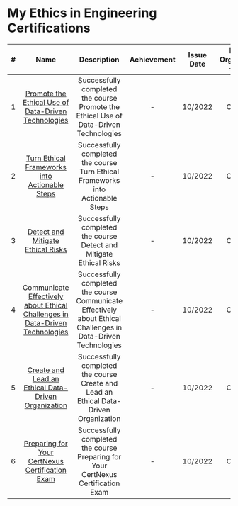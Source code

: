 # My Ethics in Engineering Certifications

| # |         Name        |                                                                          Description                                                                 |   Achievement    | Issue Date  |        Issuing Organization - Issuer       |
|:-:|:---------------------------------------------------:|:-------------------------------------------------------------------------------------------------------------------------------------------------------------------------------------------------------------------------------------------------------------------------------------------------------------------------------------------------------------------------------------------------------------------------------------------------------------:|:--------------------------:|:-------------:|:------------------------------------------------------------------:|
| 1 |   [Promote the Ethical Use of Data-Driven Technologies](https://github.com/thongnt0208/certifications/blob/main/ethics-in-engineering/Certificate%20-%20MOOC1%20-%20Promote%20the%20Ethical%20Use%20of%20Data-Driven%20Technologies.pdf)        |   Successfully completed the course Promote the Ethical Use of Data-Driven Technologies|   -    |   10/2022 |   Coursera   |
| 2 |   [Turn Ethical Frameworks into Actionable Steps](https://github.com/thongnt0208/certifications/blob/main/ethics-in-engineering/Certificate%20-%20MOOC2%20-%20Turn%20Ethical%20Frameworks%20into%20Actionable%20Steps.pdf)    |   Successfully completed the course Turn Ethical Frameworks into Actionable Steps|   - |   10/2022 |   Coursera   |
| 3 |   [Detect and Mitigate Ethical Risks](https://github.com/thongnt0208/certifications/blob/main/ethics-in-engineering/Certificate%20-%20MOOC3%20-%20Detect%20and%20Mitigate%20Ethical%20Risks.pdf)    |   Successfully completed the course Detect and Mitigate Ethical Risks|   - |   10/2022 |   Coursera   |
| 4 |   [Communicate Effectively about Ethical Challenges in Data-Driven Technologies](https://github.com/thongnt0208/certifications/blob/main/ethics-in-engineering/Certificate%20-%20MOOC4%20-%20Communicate%20Effectively%20about%20Ethical%20Challenges%20in%20Data-Driven%20Technologies.pdf)    |   Successfully completed the course Communicate Effectively about Ethical Challenges in Data-Driven Technologies|   - |   10/2022 |   Coursera   |
| 5 |   [Create and Lead an Ethical Data-Driven Organization](https://github.com/thongnt0208/certifications/blob/main/ethics-in-engineering/Certificate%20-%20MOOC5%20-%20Create%20and%20Lead%20an%20Ethical%20Data-Driven%20Organization.pdf)    |   Successfully completed the course Create and Lead an Ethical Data-Driven Organization|   - |   10/2022 |   Coursera   |
| 6 |   [Preparing for Your CertNexus Certification Exam](https://github.com/thongnt0208/certifications/blob/main/ethics-in-engineering/Certificate%20-%20MOOC6%20-%20Preparing%20for%20Your%20CertNexus%20Certification%20Exam.pdf)    |   Successfully completed the course Preparing for Your CertNexus Certification Exam|   - |   10/2022 |   Coursera   |

